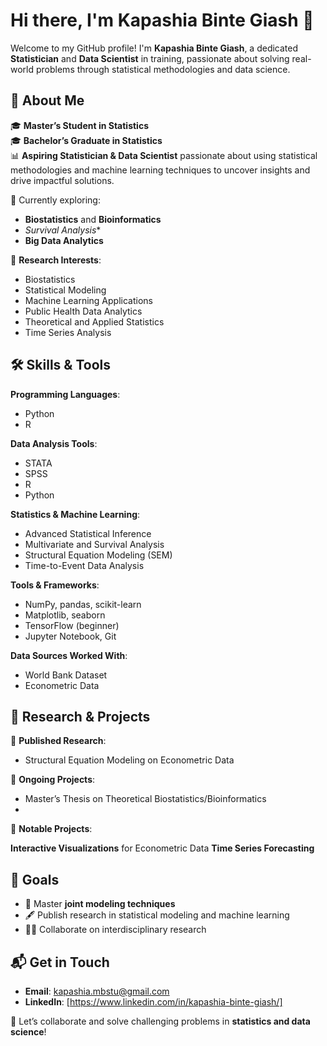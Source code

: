 # Hi there, I'm **Kapashia Binte Giash** 👋  

Welcome to my GitHub profile! I'm **Kapashia Binte Giash**, a dedicated **Statistician** and **Data Scientist** in training, passionate about solving real-world problems through statistical methodologies and data science.  

## 🧮 About Me  
🎓 **Master’s Student in Statistics**  
🎓 **Bachelor’s Graduate in Statistics**  
📊 **Aspiring Statistician & Data Scientist** passionate about using statistical methodologies and machine learning techniques to uncover insights and drive impactful solutions.  

🌱 Currently exploring:  
- **Biostatistics** and **Bioinformatics**  
- *Survival Analysis**  
- **Big Data Analytics**  


📖 **Research Interests**:  
- Biostatistics  
- Statistical Modeling  
- Machine Learning Applications  
- Public Health Data Analytics  
- Theoretical and Applied Statistics  
- Time Series Analysis  

## 🛠️ Skills & Tools  

**Programming Languages**:  
- Python  
- R  


**Data Analysis Tools**:  
- STATA  
- SPSS  
- R  
- Python  

**Statistics & Machine Learning**:  
- Advanced Statistical Inference  
- Multivariate and Survival Analysis  
- Structural Equation Modeling (SEM)  
- Time-to-Event Data Analysis  

**Tools & Frameworks**:  
- NumPy, pandas, scikit-learn  
- Matplotlib, seaborn  
- TensorFlow (beginner)  
- Jupyter Notebook, Git  

**Data Sources Worked With**:  
- World Bank Dataset  
- Econometric Data 

## 🧪 Research & Projects  

🔬 **Published Research**:  
- Structural Equation Modeling on Econometric Data  

🚀 **Ongoing Projects**:  
- Master’s Thesis on Theoretical Biostatistics/Bioinformatics
- 
📂 **Notable Projects**:  

 **Interactive Visualizations** for  Econometric Data 
  **Time Series Forecasting**  

## 🌟 Goals  

- 📘 Master **joint modeling techniques**  
- 🖋️ Publish research in statistical modeling and machine learning  
- 👩‍🏫 Collaborate on interdisciplinary research  

## 📬 Get in Touch  

- **Email**: kapashia.mbstu@gmail.com 
- **LinkedIn**: [https://www.linkedin.com/in/kapashia-binte-giash/]  

🙌 Let’s collaborate and solve challenging problems in **statistics and data science**!  
